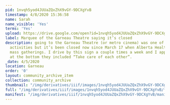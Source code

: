 ```yaml
---
pid: 1nvqh5yod4JUUaZQxZhX9vGY-9DCXgYvB
timestamp: 4/8/2020 15:36:58
name: Sarah
name_visible: 'Yes'
terms: 'Yes'
upload: https://drive.google.com/open?id=1nvqh5yod4JUUaZQxZhX9vGY-9DCXgYvB
label: Marquee of the Garneau Theatre saying it’s closed
description: going to the Garneau Theatre (or metro cinema) was one of my favourite
  activities but it’s been closed now since March 17 when Alberta Health started restricting
  mass gatherings. I drive by this sign a couple times a week and I appreciate how
  at the bottom they included “Take care of each other”.
_date: 4/5/2020
location: Garneau
order: '0'
layout: community_archive_item
collection: community_archive
thumbnail: "/img/derivatives/iiif/images/1nvqh5yod4JUUaZQxZhX9vGY-9DCXgYvB/full/250,/0/default.jpg"
full: "/img/derivatives/iiif/images/1nvqh5yod4JUUaZQxZhX9vGY-9DCXgYvB/full/full/0/default.jpg"
manifest: "/img/derivatives/iiif/1nvqh5yod4JUUaZQxZhX9vGY-9DCXgYvB/manifest.json"
---
```

